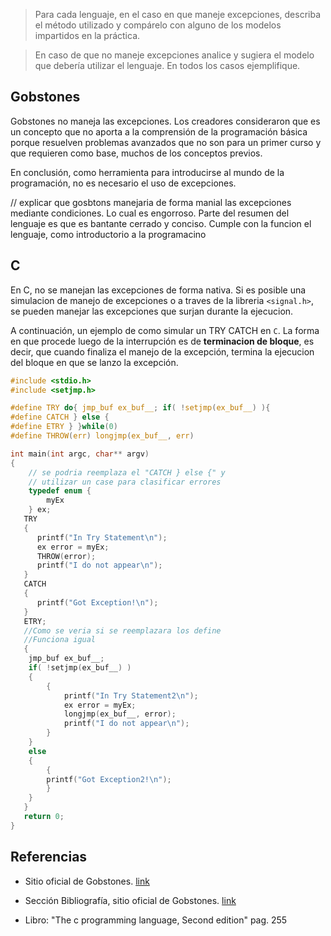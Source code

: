 > Para cada lenguaje, en el caso en que maneje excepciones, describa el método utilizado y compárelo con alguno de los modelos impartidos en la práctica.

>En caso de que no maneje excepciones analice y sugiera el modelo que debería utilizar el lenguaje. En todos los casos ejemplifique.

## Gobstones

Gobstones no maneja las excepciones. Los creadores consideraron que es un concepto que no aporta a la comprensión de la programación básica porque resuelven problemas avanzados que no son para un primer curso y que requieren como base, muchos de los conceptos previos.

En conclusión, como herramienta para introducirse al mundo de la programación, no es necesario el uso de excepciones.

// explicar que gosbtons manejaria de forma manial las excepciones mediante condiciones. Lo cual es engorroso.
Parte del resumen del lenguaje es que es bantante cerrado y conciso. Cumple con la funcion el lenguaje, como introductorio a la programacino


## C

En C, no se manejan las excepciones de forma nativa.
Si es posible una simulacion de manejo de excepciones o a traves de la libreria `<signal.h>`, se pueden manejar las excepciones que surjan durante la ejecucion.

A continuación, un ejemplo de como simular un TRY CATCH en `C`.
La forma en que procede luego de la interrupción es de **terminacion de bloque**, es decir, que cuando finaliza el manejo de la excepción, termina la ejecucion del bloque en que se lanzo la excepción.

```C
#include <stdio.h>
#include <setjmp.h>

#define TRY do{ jmp_buf ex_buf__; if( !setjmp(ex_buf__) ){
#define CATCH } else {
#define ETRY } }while(0)
#define THROW(err) longjmp(ex_buf__, err)

int main(int argc, char** argv)
{
    // se podria reemplaza el "CATCH } else {" y
    // utilizar un case para clasificar errores
    typedef enum {
        myEx
    } ex;
   TRY
   {
      printf("In Try Statement\n");
      ex error = myEx;
      THROW(error);
      printf("I do not appear\n");
   }
   CATCH
   {
      printf("Got Exception!\n");
   }
   ETRY;
   //Como se veria si se reemplazara los define
   //Funciona igual
   {
    jmp_buf ex_buf__;
    if( !setjmp(ex_buf__) )
    {
        {
            printf("In Try Statement2\n");
            ex error = myEx;
            longjmp(ex_buf__, error);
            printf("I do not appear\n");
        }
    }
    else
    {
        {
        printf("Got Exception2!\n");
        }
    }
   }
   return 0;
}
```

## Referencias

* Sitio oficial de Gobstones. [link](http://www.gobstones.org/)

* Sección Bibliografía, sitio oficial de Gobstones. [link](http://www.gobstones.org/?page_id=34)

* Libro: "The c programming language, Second edition" pag. 255

